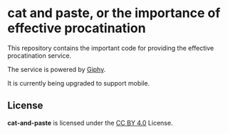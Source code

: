# cat and paste, or the importance of effective procatination

This repository contains the important code for providing the effective procatination service.

The service is powered by [Giphy](http://giphy.com/).

It is currently being upgraded to support mobile.

## License

**cat-and-paste** is licensed under the [CC BY 4.0](http://creativecommons.org/licenses/by/4.0/) License.
